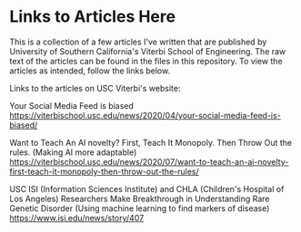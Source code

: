 # Links to Articles Here
This is a collection of a few articles I've written that are published by University of Southern California's Viterbi School of Engineering.
The raw text of the articles can be found in the files in this repository. To view the articles as intended, follow the links below.

Links to the articles on USC Viterbi's website:

Your Social Media Feed is biased
https://viterbischool.usc.edu/news/2020/04/your-social-media-feed-is-biased/

Want to Teach An AI novelty? First, Teach It Monopoly. Then Throw Out the rules. (Making AI more adaptable)
https://viterbischool.usc.edu/news/2020/07/want-to-teach-an-ai-novelty-first-teach-it-monopoly-then-throw-out-the-rules/

USC ISI (Information Sciences Institute) and CHLA (Children's Hospital of Los Angeles) Researchers Make Breakthrough in Understanding Rare Genetic Disorder
(Using machine learning to find markers of disease)
https://www.isi.edu/news/story/407



